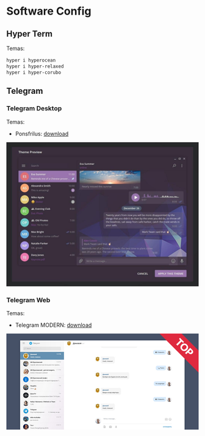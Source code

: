 # Software Config

## Hyper Term

Temas:

```shell
hyper i hyperocean
hyper i hyper-relaxed
hyper i hyper-corubo
```

## Telegram

### Telegram Desktop

Temas:

- Ponsfrilus: [download](https://t.me/desktopThemes/286)

![ponsfrilus - v1](./assets/apps/telegram/theme-tdesktop-ponsfrilus.jpg)

### Telegram Web

Temas:

- Telegram MODERN: [download](https://userstyles.org/styles/170604/telegram-modern)

![Telegram MODERN](./assets/apps/telegram/theme-tweb-modern.jpeg)
